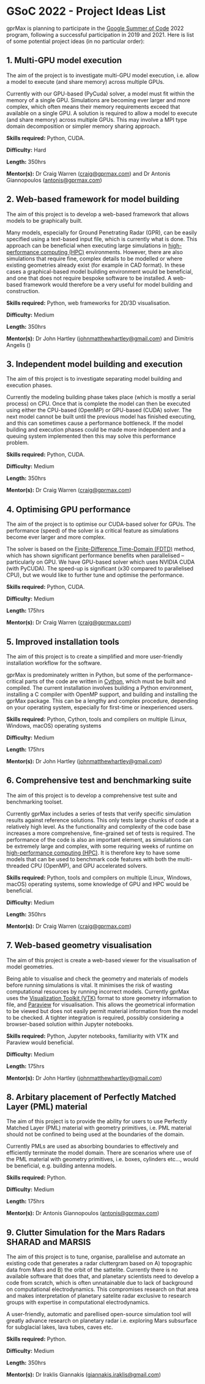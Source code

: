 # GSoC 2022 - Project Ideas List

gprMax is planning to participate in the [Google Summer of Code](https://summerofcode.withgoogle.com) 2022 program, following a successful participation in 2019 and 2021. Here is list of some potential project ideas (in no particular order):

## 1. Multi-GPU model execution

The aim of the project is to investigate multi-GPU model execution, i.e. allow a model to execute (and share memory) across multiple GPUs.

Currently with our GPU-based (PyCuda) solver, a model must fit within the memory of a single GPU. Simulations are becoming ever larger and more complex, which often means their memory requirements exceed that available on a single GPU. A solution is required to allow a model to execute (and share memory) across multiple GPUs. This may involve a MPI type domain decomposition or simpler memory sharing approach.

**Skills required:** Python, CUDA.

**Difficulty:** Hard

**Length:** 350hrs

**Mentor(s):** Dr Craig Warren (craig@gprmax.com) and Dr Antonis Giannopoulos (antonis@gprmax.com) 


## 2. Web-based framework for model building

The aim of this project is to develop a web-based framework that allows models to be graphically built.

Many models, especially for Ground Penetrating Radar (GPR), can be easily specified using a text-based input file, which is currently what is done. This approach can be beneficial when executing large simulations in [high-performance computing (HPC)](https://en.wikipedia.org/wiki/Supercomputer) environments. However, there are also simulations that require fine, complex details to be modelled or where existing geometries already exist (for example in CAD format). In these cases a graphical-based model building environment would be beneficial, and one that does not require bespoke software to be installed. A web-based framework would therefore be a very useful for model building and construction.

**Skills required:** Python, web frameworks for 2D/3D visualisation.

**Difficulty:** Medium

**Length:** 350hrs

**Mentor(s):** Dr John Hartley (johnmatthewhartley@gmail.com) and Dimitris Angelis ()


## 3. Independent model building and execution

The aim of this project is to investigate separating model building and execution phases.

Currently the modeling building phase takes place (which is mostly a serial process) on CPU. Once that is complete the model can then be executed using either the CPU-based (OpenMP) or GPU-based (CUDA) solver. The next model cannot be built until the previous model has finished executing, and this can sometimes cause a performance bottleneck. If the model building and execution phases could be made more independent and a queuing system implemented then this may solve this performance problem.

**Skills required:** Python, CUDA.

**Difficulty:** Medium

**Length:** 350hrs

**Mentor(s):** Dr Craig Warren (craig@gprmax.com)


## 4. Optimising GPU performance

The aim of the project is to optimise our CUDA-based solver for GPUs. The performance (speed) of the solver is a critical feature as simulations become ever larger and more complex.

The solver is based on the [Finite-Difference Time-Domain (FDTD)](https://en.wikipedia.org/wiki/Finite-difference_time-domain_method) method, which has shown significant performance benefits when parallelised – particularly on GPU. We have GPU-based solver which uses NVIDIA CUDA (with PyCUDA). The speed-up is significant (x30 compared to parallelised CPU), but we would like to further tune and optimise the performance. 

**Skills required:** Python, CUDA.

**Difficulty:** Medium

**Length:** 175hrs

**Mentor(s):** Dr Craig Warren (craig@gprmax.com)


## 5. Improved installation tools

The aim of this project is to create a simplified and more user-friendly installation workflow for the software.

gprMax is predominately written in Python, but some of the performance-critical parts of the code are written in [Cython](https://cython.org), which must be built and compiled. The current installation involves building a Python environment, installing a C compiler with OpenMP support, and building and installing the gprMax package. This can be a lengthy and complex procedure, depending on your operating system, especially for first-time or inexperienced users.

**Skills required:** Python, Cython, tools and compilers on multiple (Linux, Windows, macOS) operating systems

**Difficulty:** Medium

**Length:** 175hrs

**Mentor(s):** Dr John Hartley (johnmatthewhartley@gmail.com)


## 6. Comprehensive test and benchmarking suite

The aim of this project is to develop a comprehensive test suite and benchmarking toolset.

Currently gprMax includes a series of tests that verify specific simulation results against reference solutions. This only tests large chunks of code at a relatively high level. As the functionality and complexity of the code base increases a more comprehensive, fine-grained set of tests is required. The performance of the code is also an important element, as simulations can be extremely large and complex, with some requiring weeks of runtime on [high-performance computing (HPC)](https://en.wikipedia.org/wiki/Supercomputer). It is therefore key to have some models that can be used to benchmark code features with both the multi-threaded CPU (OpenMP), and GPU accelerated solvers.

**Skills required:** Python, tools and compilers on multiple (Linux, Windows, macOS) operating systems, some knowledge of GPU and HPC would be beneficial.

**Difficulty:** Medium

**Length:** 350hrs

**Mentor(s):** Dr Craig Warren (craig@gprmax.com) 


## 7. Web-based geometry visualisation

The aim of this project is create a web-based viewer for the visualisation of model geometries.

Being able to visualise and check the geometry and materials of models before running simulations is vital. It minimises the risk of wasting computational resources by running incorrect models. Currently gprMax uses the [Visualization Toolkit (VTK)](https://vtk.org) format to store geometry information to file, and [Paraview](https://www.paraview.org) for visualisation. This allows the geometrical information to be viewed but does not easily permit material information from the model to be checked. A tighter integration is required, possibly considering a browser-based solution within Jupyter notebooks.

**Skills required:** Python, Jupyter notebooks, familiarity with VTK and Paraview would beneficial.

**Difficulty:** Medium

**Length:** 175hrs

**Mentor(s):** Dr John Hartley (johnmatthewhartley@gmail.com)


## 8. Arbitary placement of Perfectly Matched Layer (PML) material

The aim of this project is to provide the ability for users to use Perfectly Matched Layer (PML) material with geometry primitives, i.e. PML material should not be confined to being used at the boundaries of the domain.

Currently PMLs are used as absorbing boundaries to effectively and efficiently terminate the model domain. There are scenarios where use of the PML material with geometry primitives, i.e. boxes, cylinders etc..., would be beneficial, e.g. building antenna models.

**Skills required:** Python.

**Difficulty:** Medium

**Length:** 175hrs

**Mentor(s):** Dr Antonis Giannopoulos (antonis@gprmax.com)


## 9. Clutter Simulation for the Mars Radars SHARAD and MARSIS 

The aim of this project is to tune, organise, parallelise and automate an existing code that generates a radar cluttergram based on A) topographic data from Mars and B) the orbit of the sattelite. Currently there is no available software that does that, and planetary scientists need to develop a code from scratch, which is often unnatainable due to lack of background on computational electrodynamics. This compromises research on that area and makes interpretation of planetary satelite radar exclusive to research groups with expertise in computational electrodynamics.

A user-friendly, automatic and parellised open-source simulation tool will greatly advance research on planetary radar i.e. exploring Mars subsurface for subglacial lakes, lava tubes, caves etc. 

**Skills required:** Python.

**Difficulty:** Medium

**Length:** 350hrs

**Mentor(s):** Dr Iraklis Giannakis (giannakis.iraklis@gmail.com)

